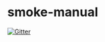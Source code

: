 # smoke-manual

[![Gitter](https://badges.gitter.im/CEMPD/smoke-manual.svg)](https://gitter.im/CEMPD/smoke-manual?utm_source=badge&utm_medium=badge&utm_campaign=pr-badge&utm_content=badge)